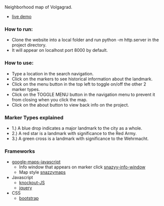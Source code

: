 Neighborhood map of Volgagrad.

- [live demo](https://jonlee836.github.io/City-of-Volgagrad/)

### How to run:
- Clone the website into a local folder and run python -m http.server in the project directory.
- It will appear on localhost port 8000 by default.

### How to use:
- Type a location in the search navigation.
- Click on the markers to see historical information about the landmark.
- Click on the menu button in the top left to toggle on/off the other 2 marker types.
- Click on the TOGGLE MENU button in the navigation menu to prevent it from closing when you click the map.
- Click on the about button to view back info on the project.

### Marker Types explained
- 1.) A blue drop indicates a major landmark to the city as a whole.
- 2.) A red star is a landmark with significance to the Red Army.
- 3.) A green cross is a landmark with significance to the Wehrmacht.

### Frameworks
- [google-maps-javascript](https://developers.google.com/maps/documentation/javascript/3.exp/reference)
  - Info window that appears on marker click [snazyy-info-window](https://github.com/atmist/snazzy-info-window/)
  - Map style [snazzymaps](https://snazzymaps.com/build-a-map)
- Javascript
  - [knockout-JS](http://knockoutjs.com/documentation/introduction.html)
  - [jquery](https://jquery.com/download/)
- CSS
  - [bootstrap](https://getbootstrap.com/docs/4.0/getting-started/introduction/)